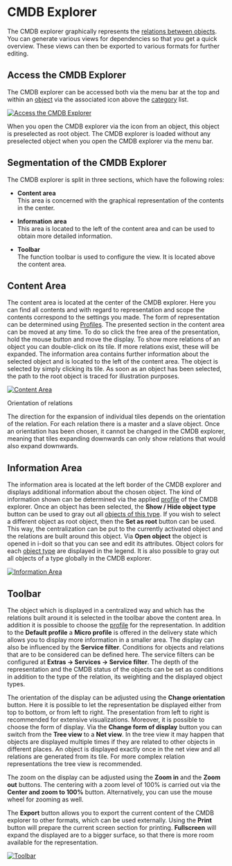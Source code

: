 # CMDB Explorer

The CMDB explorer graphically represents the [relations between objects](../../basics/object-relations.md). You can generate various views for dependencies so that you get a quick overview. These views can then be exported to various formats for further editing.

Access the CMDB Explorer
------------------------

The CMDB explorer can be accessed both via the menu bar at the top and within an [object](../../basics/structure-of-the-it-documentation.md) via the associated icon above the [category](../../glossary.md) list.

[![Access the CMDB Explorer](../../assets/images/en/evaluation/cmdb-explorer/1-ce.png)](../../assets/images/en/evaluation/cmdb-explorer/1-ce.png)

When you open the CMDB explorer via the icon from an object, this object is preselected as root object. The CMDB explorer is loaded without any preselected object when you open the CMDB explorer via the menu bar.

Segmentation of the CMDB Explorer
---------------------------------

The CMDB explorer is split in three sections, which have the following roles:

*   **Content area**  
    This area is concerned with the graphical representation of the contents in the center.
    
*   **Information** **area**  
    This area is located to the left of the content area and can be used to obtain more detailed information.
    
*   **Toolbar**  
    The function toolbar is used to configure the view. It is located above the content area.
    

Content Area
------------

The content area is located at the center of the CMDB explorer. Here you can find all contents and with regard to representation and scope the contents correspond to the settings you made. The form of representation can be determined using [Profiles](./profiles-in-the-cmdb-explorer.md). The presented section in the content area can be moved at any time. To do so click the free area of the presentation, hold the mouse button and move the display. To show more relations of an object you can double-click on its tile. If more relations exist, these will be expanded. The information area contains further information about the selected object and is located to the left of the content area. The object is selected by simply clicking its tile. As soon as an object has been selected, the path to the root object is traced for illustration purposes.

[![Content Area](../../assets/images/en/evaluation/cmdb-explorer/2-ce.png)](../../assets/images/en/evaluation/cmdb-explorer/2-ce.png)

Orientation of relations

The direction for the expansion of individual tiles depends on the orientation of the relation. For each relation there is a master and a slave object. Once an orientation has been chosen, it cannot be changed in the CMDB explorer, meaning that tiles expanding downwards can only show relations that would also expand downwards.

Information Area
----------------

The information area is located at the left border of the CMDB explorer and displays additional information about the chosen object. The kind of information shown can be determined via the applied [profile](./profiles-in-the-cmdb-explorer.md) of the CMDB explorer. Once an object has been selected, the **Show / Hide object type** button can be used to gray out all [objects of this type](../../basics/structure-of-the-it-documentation.md). If you wish to select a different object as root object, then the **Set as root** button can be used. This way, the centralization can be put to the currently activated object and the relations are built around this object. Via **Open object** the object is opened in i-doit so that you can see and edit its attributes. Object colors for each [object type](../../glossary.md) are displayed in the legend. It is also possible to gray out all objects of a type globally in the CMDB explorer.

[![Information Area](../../assets/images/en/evaluation/cmdb-explorer/3-ce.png)](../../assets/images/en/evaluation/cmdb-explorer/3-ce.png)

Toolbar
-------

The object which is displayed in a centralized way and which has the relations built around it is selected in the toolbar above the content area. In addition it is possible to choose the [profile](./profiles-in-the-cmdb-explorer.md) for the representation. In addition to the **Default profile** a **Micro profile** is offered in the delivery state which allows you to display more information in a smaller area. The display can also be influenced by the **Service filter**. Conditions for objects and relations that are to be considered can be defined here. The service filters can be configured at **Extras → Services → Service filter**. The depth of the representation and the CMDB status of the objects can be set as conditions in addition to the type of the relation, its weighting and the displayed object types.

The orientation of the display can be adjusted using the **Change orientation** button. Here it is possible to let the representation be displayed either from top to bottom, or from left to right. The presentation from left to right is recommended for extensive visualizations. Moreover, it is possible to choose the form of display. Via the **Change form of display** button you can switch from the **Tree view** to a **Net view**. In the tree view it may happen that objects are displayed multiple times if they are related to other objects in different places. An object is displayed exactly once in the net view and all relations are generated from its tile. For more complex relation representations the tree view is recommended.

The zoom on the display can be adjusted using the **Zoom in** and the **Zoom out** buttons. The centering with a zoom level of 100% is carried out via the **Center and zoom to 100%** button. Alternatively, you can use the mouse wheel for zooming as well.

The **Export** button allows you to export the current content of the CMDB explorer to other formats, which can be used externally. Using the **Print** button will prepare the current screen section for printing. **Fullscreen** will expand the displayed are to a bigger surface, so that there is more room available for the representation.

[![Toolbar](../../assets/images/en/evaluation/cmdb-explorer/4-ce.png)](../../assets/images/en/evaluation/cmdb-explorer/4-ce.png)
